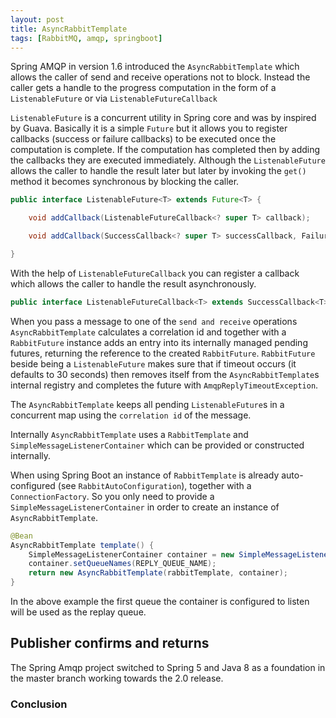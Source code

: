 ```yaml
---
layout: post
title: AsyncRabbitTemplate
tags: [RabbitMQ, amqp, springboot]
---
```


Spring AMQP in version 1.6 introduced the `AsyncRabbitTemplate` which allows the caller of send and receive operations not to block. Instead the caller gets a handle to the progress computation in the form of a `ListenableFuture` or via `ListenableFutureCallback`

`ListenableFuture` is a concurrent utility in Spring core and was by inspired by Guava. Basically it is a simple `Future` but it allows you to register callbacks (success or failure callbacks) to be executed once the computation is complete. If the computation has completed then by adding the callbacks they are executed immediately. Although the `ListenableFuture` allows the caller to handle the result later but later by invoking the `get()` method it becomes synchronous by blocking the caller.

```java
public interface ListenableFuture<T> extends Future<T> {

	void addCallback(ListenableFutureCallback<? super T> callback);

	void addCallback(SuccessCallback<? super T> successCallback, FailureCallback failureCallback);

}
```

With the help of `ListenableFutureCallback` you can register a callback which allows the caller to handle the result asynchronously.

```java
public interface ListenableFutureCallback<T> extends SuccessCallback<T>, FailureCallback {}
```

When you pass a message to one of the `send and receive` operations `AsyncRabbitTemplate` calculates a correlation id and together with a `RabbitFuture` instance adds an entry into its internally managed pending futures, returning the reference to the created `RabbitFuture`.
`RabbitFuture` beside being a `ListenableFuture` makes sure that if timeout occurs (it defaults to 30 seconds) then removes itself from the `AsyncRabbitTemplate`s internal registry and completes the future with `AmqpReplyTimeoutException`.








The `AsyncRabbitTemplate` keeps all pending `ListenableFuture`s in a concurrent map using the `correlation id` of the message.


Internally `AsyncRabbitTemplate` uses a `RabbitTemplate` and `SimpleMessageListenerContainer` which can be provided or constructed internally.

When using Spring Boot an instance of `RabbitTemplate` is already auto-configured (see `RabbitAutoConfiguration`), together with a `ConnectionFactory`. So you only need to provide a `SimpleMessageListenerContainer` in order to create an instance of `AsyncRabbitTemplate`.

```java
@Bean
AsyncRabbitTemplate template() {
    SimpleMessageListenerContainer container = new SimpleMessageListenerContainer(connectionFactory);
    container.setQueueNames(REPLY_QUEUE_NAME);
    return new AsyncRabbitTemplate(rabbitTemplate, container);
}
```

In the above example the first queue the container is configured to listen will be used as the replay queue.




## Publisher confirms and returns




The Spring Amqp project switched to Spring 5 and Java 8 as a foundation in the master branch working towards the 2.0 release.




### Conclusion


